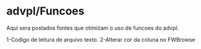 
# advpl/Funcoes
Aqui sera postados fontes que otimizam o uso de funcoes do advpl.

1-Codigo de leitura de arquivo texto.
2-Alterar cor da coluna no FWBrowse

